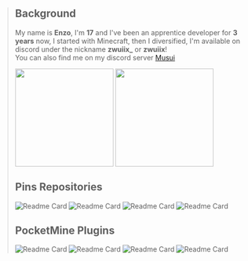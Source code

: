 > ## Background
> My name is **Enzo**, I'm **17** and I've been an apprentice developer for **3 years** now, I started with Minecraft, then I diversified, I'm available on discord under the nickname **zwuiix_** or **zwuiix**!\
> You can also find me on my discord server [Musui](https://discord.gg/musui)
>
> <img height=200 align="center" src="https://github-readme-stats.vercel.app/api?username=Zwuiix-cmd" />
> <img height=200 align="center" src="https://github-readme-stats.vercel.app/api/top-langs?username=Zwuiix-cmd&layout=compact&langs_count=8&card_width=320" />
>
> ## Pins Repositories
> ![Readme Card](https://github-readme-stats.vercel.app/api/pin/?username=Zwuiix-cmd&repo=GrabberDetector)
> ![Readme Card](https://github-readme-stats.vercel.app/api/pin/?username=Zwuiix-cmd&repo=GuiScale-Editor)
> ![Readme Card](https://github-readme-stats.vercel.app/api/pin/?username=Musui-github&repo=EasyProxy)
> ![Readme Card](https://github-readme-stats.vercel.app/api/pin/?username=Git-Erodia&repo=Discord-Bot)
>
> ## PocketMine Plugins
> ![Readme Card](https://github-readme-stats.vercel.app/api/pin/?username=Zwuiix-cmd&repo=AdvancedRank)
> ![Readme Card](https://github-readme-stats.vercel.app/api/pin/?username=Zwuiix-cmd&repo=AdvancedScan)
> ![Readme Card](https://github-readme-stats.vercel.app/api/pin/?username=Aetheam&repo=FixServerCrash)
> ![Readme Card](https://github-readme-stats.vercel.app/api/pin/?username=Aetheam&repo=AntiBadPackets)
